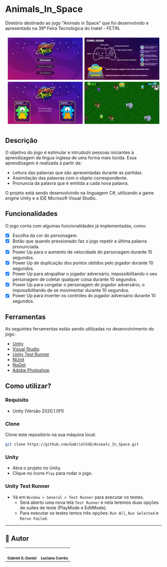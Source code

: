 # Animals_In_Space
Diretório destinado ao jogo "Animals in Space" que foi desenvolvido e apresentado na 39ª Feira Tecnológica do Inatel - FETIN.

<p align="center">
  <img src="https://github.com/GabrielGSD/Animals_In_Space/blob/main/Assets/Sprite/prints_AiS.png">
</p>

## Descrição
O objetivo do jogo é estimular e intruduzir pessoas iniciantes à aprendizagem da lingua inglesa de uma forma mais lúcida.
Essa aprendizagem é realizada a partir da:

- Leitura das palavras que são apresentadas durante as partidas.
- Assimilação das palavras com o objeto correspondente.
- Pronuncia da palavra que é emitida a cada nova palavra.

O projeto está sendo desenvolvindo na linguagem C#, utilizando a game engine Unity e a IDE Microsoft Visual Studio.

## Funcionalidades
O jogo conta com algumas funcionalidades já implementadas, como:
- [x] Escolha da cor do personagem.
- [x] Botão que quando pressionado faz o jogo repetir a última palavra pronunciada.
- [x] Power Up para o aumento de velocidade do personagem durante 15 segundos.
- [x] Power Up de duplicação dos pontos obtidos pelo jogador durante 10 segundos.
- [x] Power Up para atrapalhar o jogador adversário, impossibilitando o seu personagem de coletar qualquer coisa durante 10 segundos.
- [x] Power Up para congelar o personagem do jogador adversário, o impossibilitando de se movimentar durante 10 segundos.
- [x] Power Up para inverter os controles do jogador adversário durante 10 segundos.

## Ferramentas
As seguintes ferramentas estão sendo utilizadas no desenvolvimento do jogo:
- [Unity](https://unity.com/)
- [Visual Studio](https://visualstudio.microsoft.com/pt-br/vs/)
- [Unity Test Runner](https://docs.unity3d.com/2017.4/Documentation/Manual/testing-editortestsrunner.html)
- [NUnit](https://nunit.org/)
- [NuGet](https://www.nuget.org/)
- [Adobe Photoshop](https://www.adobe.com/br/products/photoshop.html)

## Como utilizar?
### Requisito
- Unity (Versão 2020.1.0f1)

### Clone
Clone este repositório na sua máquina local.
```sh
git clone https://github.com/GabrielGSD/Animals_In_Space.git
```

### Unity
- Abra o projeto no Unity.
- Clique no ícone `Play` para rodar o jogo.

### Unity Test Runner
- Vá em `Window > General > Test Runner` para executar os testes. 
  - Será aberto uma nova tela `Test Runner` e nela teremos duas opções de suítes de teste (PlayMode e EditMode).
  - Para executar os testes temos três opções: `Run All`, `Run Selected` e `Rerun Failed`.

---

## 🦸 Autor

<table>
  <tr>
    <td align="center"><a href="https://github.com/GabrielGSD/"><img style="border-radius: 50%;" src="https://avatars.githubusercontent.com/u/51684325?s=400&u=e7dd7f940518806440fe798dee27a5966d6c73af&v=4" width="100px;" alt=""/><br /><sub><b>Gabriel S. Daniel</b></sub></a></td>      
    <td align="center"><a href="https://github.com/LuciMito"><img style="border-radius: 50%;" src="https://avatars.githubusercontent.com/u/44007085?v=4" width="100px;" alt=""/><br /><sub><b>Luciano Corrêa</b></sub></a></td>  
  </tr>
</table>

